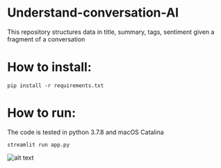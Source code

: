 # Understand-conversation-AI
This repository structures data in title, summary, tags, sentiment given a fragment of a conversation

# How to install:
<pre><code>pip install -r requirements.txt </code></pre>

# How to run:
The code is tested in python 3.7.8 and macOS Catalina

<pre><code>streamlit run app.py </code></pre>


![alt text](https://github.com/juan-csv/Understand-conversation-AI/blob/main/media/app.gif)



